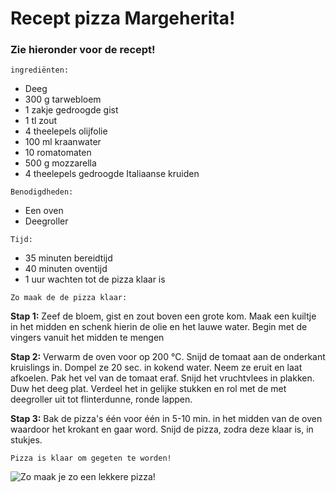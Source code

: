 # **Recept pizza Margeherita!**
### Zie hieronder voor de recept!

```ingrediënten:```

- Deeg
- 300 g tarwebloem
- 1 zakje gedroogde gist
- 1 tl zout
- 4 theelepels olijfolie
- 100 ml kraanwater
- 10 romatomaten
- 500 g mozzarella
- 4 theelepels gedroogde Italiaanse kruiden

```Benodigdheden:```

- Een oven
- Deegroller 


```Tijd:```

- 35 minuten bereidtijd
- 40 minuten oventijd
- 1 uur wachten tot de pizza klaar is

```Zo maak de de pizza klaar:```

**Stap 1:** Zeef de bloem, gist en zout boven een grote kom. Maak een kuiltje in het midden en schenk hierin de olie en het lauwe water. Begin met de vingers vanuit het midden te mengen

**Stap 2:** Verwarm de oven voor op 200 °C. Snijd de tomaat aan de onderkant kruislings in. Dompel ze 20 sec. in kokend water. Neem ze eruit en laat afkoelen. Pak het vel van de tomaat eraf. Snijd het vruchtvlees in plakken. Duw het deeg plat. Verdeel het in gelijke stukken en rol met de met deegroller uit tot flinterdunne, ronde lappen.

**Stap 3:** Bak de pizza's één voor één in 5-10 min. in het midden van de oven waardoor het krokant en gaar word. Snijd de pizza, zodra deze klaar is, in stukjes. 

```Pizza is klaar om gegeten te worden!```

![Zo maak je zo een lekkere pizza!](https://www.boodschappen.nl/app/uploads/recipe_images/4by3_header@2x/7006.jpg)